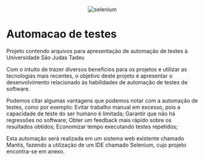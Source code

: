 <p align="center"> 
 
  <img src="https://user-images.githubusercontent.com/62716718/151469804-dde8d3a6-5872-4778-a2e7-7983bedb9cde.png" alt ="selenium"/> 
  
</p>

# Automacao de testes

Projeto contendo arquivos para apresentação de automação de testes à Universidade São Judas Tadeu

Com o intuito de trazer diversos benefícios para os projetos e utilizar as tecnologias mais recentes, o objetivo deste projeto é apresentar o desenvolvimento relacionado às habilidades de automação de testes de software. 

Podemos citar algumas vantagens que podemos notar com a automação de testes, como por exemplo: Evitar trabalho manual em excesso, pois a capacidade de teste do ser humano é limitada; Garantir que não há regressões no software; Obter um feedback mais rápido sobre os resultados obtidos; Economizar tempo executando testes repetidos;

Esta automação será realizada em um sistema web existente chamado Mantis, fazendo a utilização de um IDE chamado Selenium, cujo projeto encontra-se em anexo.

